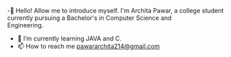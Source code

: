 -👋 Hello! Allow me to introduce myself. I'm Archita Pawar, a college student currently pursuing a Bachelor's in Computer Science and     
  Engineering.
- 🌱 I’m currently learning JAVA and C.
- 📫 How to reach me
  pawararchita214@gmail.com
